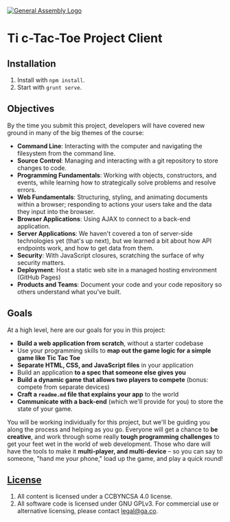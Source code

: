 [![General Assembly Logo](https://camo.githubusercontent.com/1a91b05b8f4d44b5bbfb83abac2b0996d8e26c92/687474703a2f2f692e696d6775722e636f6d2f6b6538555354712e706e67)](https://generalassemb.ly/education/web-development-immersive)

# Ti c-Tac-Toe Project Client



## Installation

1. Install with `npm install`.
2. Start with `grunt serve`.


## Objectives

By the time you submit this project, developers will have covered new ground in
many of the big themes of the course:

-   **Command Line**: Interacting with the computer and navigating the
    filesystem from the command line.
-   **Source Control**: Managing and interacting with a git repository to store
    changes to code.
-   **Programming Fundamentals**: Working with objects, constructors, and
    events, while learning how to strategically solve problems and resolve
    errors.
-   **Web Fundamentals**:  Structuring, styling, and animating documents within
    a browser; responding to actions your users take and the data they input
    into the browser.
-   **Browser Applications**: Using AJAX to connect to a back-end application.
-   **Server Applications**:  We haven't covered a ton of server-side
    technologies yet (that's up next), but we learned a bit about how API
    endpoints work, and how to get data from them.
-   **Security**: With JavaScript closures, scratching the surface of why
    security matters.
-   **Deployment**: Host a static web site in a managed hosting environment
    (GitHub Pages)
-   **Products and Teams**: Document your code and your code repository so
    others understand what you've built.

## Goals

At a high level, here are our goals for you in this project:

-   **Build a web application from scratch**, without a starter codebase
-   Use your programming skills to **map out the game logic for a simple game
    like Tic Tac Toe**
-   **Separate HTML, CSS, and JavaScript files** in your application
-   Build an application **to a spec that someone else gives you**
-   **Build a dynamic game that allows two players to compete** (bonus: compete
    from separate devices)
-   **Craft a ``readme.md`` file that explains your app** to the world
-   **Communicate with a back-end** (which we'll provide for you) to store the
    state of your game.

You will be working individually for this project, but we'll be guiding you
along the process and helping as you go. Everyone will get a chance to **be
creative**, and work through some really **tough programming challenges** to get
your feet wet in the world of web development. Those who dare will have the
tools to make it **multi-player, and multi-device** – so you can say to someone,
"hand me your phone," load up the game, and play a quick round!



## [License](LICENSE)

1.  All content is licensed under a CC­BY­NC­SA 4.0 license.
1.  All software code is licensed under GNU GPLv3. For commercial use or
    alternative licensing, please contact legal@ga.co.
